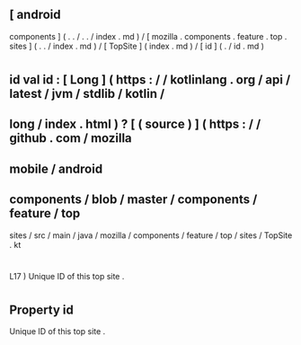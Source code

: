 [
android
-
components
]
(
.
.
/
.
.
/
index
.
md
)
/
[
mozilla
.
components
.
feature
.
top
.
sites
]
(
.
.
/
index
.
md
)
/
[
TopSite
]
(
index
.
md
)
/
[
id
]
(
.
/
id
.
md
)
#
id
val
id
:
[
Long
]
(
https
:
/
/
kotlinlang
.
org
/
api
/
latest
/
jvm
/
stdlib
/
kotlin
/
-
long
/
index
.
html
)
?
[
(
source
)
]
(
https
:
/
/
github
.
com
/
mozilla
-
mobile
/
android
-
components
/
blob
/
master
/
components
/
feature
/
top
-
sites
/
src
/
main
/
java
/
mozilla
/
components
/
feature
/
top
/
sites
/
TopSite
.
kt
#
L17
)
Unique
ID
of
this
top
site
.
#
#
#
Property
id
-
Unique
ID
of
this
top
site
.
